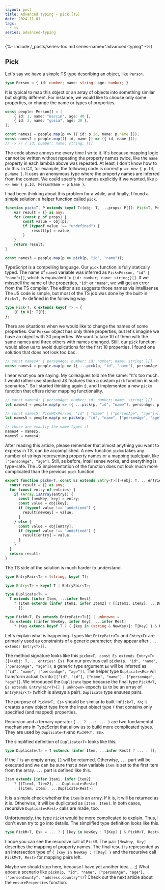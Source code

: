 ```yaml
---
layout: post
title: Advanced typing - pick [TS]
date: 2024-11-01
tags:
  - ts
series: advanced-typing
---
```


{%- include /_posts/series-toc.md series-name="advanced-typing" -%}

## Pick

Let's say we have a simple TS type describing an object, like `Person`.

```typescript
type Person = { id: number; name: string; age: number; }
```

It is typical to map this object or an array of objects into something similar but slightly different. For instance, we would like to choose only some properties, or change the name or types of properties.

```typescript
const people: Person[] = [
	{ id: 1, name: "marcin", age: 40 },
	{ id: 2, name: "gosia", age: 30 },
];

const names1 = people.map(p => ({ id: p.id, name: p.name })); 
const names2 = people.map(({ id, name }) => ({ id, name })); 
// -> // { id: number; name: string; }[]
```

 The code above annoys me every time I write it. It's because mapping logic cannot be written without repeating the property names twice, like the `name` property in each lambda above was repeated. At least, I don't know how to do this. In C#, for example, the following code is correct `p => new { p.Id, p.Name }`. It uses an anonymous type where the property names are inferred from the context. We could specify the names explicitly if we wanted, like `p => new { p.Id, PersonName = p.Name }`.
 
 I had been thinking about this problem for a while, and finally, I found a simple solution: a helper function called `pick`.

```typescript
function pick<T, P extends keyof T>(obj: T, ...props: P[]): Pick<T, P> {
    var result = {} as any;
    for (const p of props) {
        const value = obj[p];
        if (typeof value !== "undefined") {
            result[p] = value;
        }
    }
    return result;
}

const names3 = people.map(p => pick(p, "id", "name"));
```

TypeScript is a compelling language. Our `pick` function is fully statically typed. The name of `name3` variable was inferred as `Pick<Person, "id" | "name">[]`, which is equivalent to  `{id: number; name: string;}[]`. If we misspell the name of the properties, `"id"` or `"name"`, we will get an error from the TS compiler. The editor also suggests those names via Intellisense. The JS code is simple, but most of the TS job was done by the built-in `Pick<T, P>` defined in the following way:

```typescript
type Pick<T, K extends keyof T> = {
    [P in K]: T[P];
};
```

There are situations when we would like to change the names of some properties. Our `Person` object has only three properties, but let's imagine we have an object with 20 properties. We want to take 10 of them with the same names and three others with names changed. Still, our `pick` function would allow us to avoid duplications for the first 10 properties. I found one solution that does not look too bad.

```typescript
// const names4: { personAge: number; id: number; name: string; }[]
const names4 = people.map(p => ({ ...pick(p, "id", "name"), personAge: p.age, }));
```

I hear what you are saying. My colleagues told me the same: "It's too much. I would rather use standard JS features than a custom `pick` function in such scenarios.". So I started thinking again :), and I implemented a new `pickm` function that offers richer mapping functionality. 

```typescript
// const names4: { personAge: number; id: number; name: string; }[]
let names4 = people.map(p => ({ ...pick(p, "id", "name"), personAge: p.age, }));

// const names5: PickMC<Person, "id" | "name" | ["personAge", "age"]>[]
let names5 = people.map(p => pickm(p, "id", "name", ["personAge", "age"]));

// those are exactly the same types :)
names4 = names5;
names5 = names4;
```

After reading this article, please remember that almost anything you want to express in TS, can be accomplished. A new function `pickm` takes any number of strings representing property names or a mapping tuple/pair, like `["personAge", "age"]`. Still, as before, Intellisense works, and everything is type-safe. The JS implementation of the function does not look much more complicated than the previous `pick` function.

```typescript
export function pickm<T, const Es extends Entry<T>[]>(obj: T, ...entries: Es): PickM<T, Duplicate<Es>> {
  const result = {} as any;
  for (const entry of entries) {
    if (Array.isArray(entry)) {
      const [newKey, key] = entry;
      const value = obj[key];
      if (typeof value !== "undefined") {
        result[newKey] = value;
      }
    } else {
      const value = obj[entry];
      if (typeof value !== "undefined") {
        result[entry] = value;
      }
    }
  }
  return result;
}
```

The TS side of the solution is much harder to understand.

```typescript
type EntryPair<T> = [string, keyof T];

type Entry<T> = keyof T | EntryPair<T>;

type Duplicate<T> =
  T extends [infer Item, ...infer Rest]
    ? (Item extends [infer Item1, infer Item2] ? [[Item1, Item2], ...Duplicate<Rest>] : [[Item, Item], ...Duplicate<Rest>])
    : [];

type PickM<T, Es extends EntryPair<T>[] | unknown> =
  Es extends [[infer NewKey, infer Key], ...infer Rest]
    ? (Key extends keyof T ? { [key in (string & NewKey)]: T[Key] } & PickM<T, Rest> : unknown) : unknown;

```

Let's explain what is happening. Types like `EntryPair<T>` and `Entry<T>` are primarily used as constraints of a generic parameter; they appear after `... extends Entry<T>[]`. 

The method signature looks like this `pickm<T, const Es extends Entry<T>[]>(obj: T, ...entries: Es)`. For our previous call `pickm(p, "id", "name", ["personAge", "age"])`, a generic type argument `Es` will be inferred as `["id", "name", ["personAge", "age"]]`. The helper type `Duplicate<Es>` will transform actual `Es` into `[["id", "id"], ["name", "name"], ["personAge", "age"]]`. We introduced the `Duplicate` type because the final type `PickM<T, Es extends EntryPair<T>[] | unknown>` expects `Es` to be an array of `EntryPair<T>` (which is always a pair). `Duplicate` type ensures pairs.

The purpose of `PickM<T, Es>` should be similar to built-in`Pick<T, K>`; it creates a new object type from the input object type `T`  that contains only specified (and mapped) properties.

Recursion and a ternary operator (`... ? ...: ... )` are two fundamental mechanisms in TypeScript that allow us to build more complicated types. They are used by `Duplicate<T>`and `PickM<T, ES>`.

The simplified definition of  `Duplicate<T>` looks like this.

```typescript
type Duplicate<T> = T extends [infer Item, ...infer Rest] ? ... : [];`
```

If the `T` is an empty array,  `[]` will be returned. Otherwise, `...` part will be executed and we can be sure that a new variable `Item` is set to the first item from the array. `...` part is defined like this.

```typescript
Item extends [infer Item1, infer Item2]
	? [[Item1, Item2], ...Duplicate<Rest>] 
	: [[Item, Item], ...Duplicate<Rest>]
```
 
 It is a simple check whether the `Item` is an array. If it is, it will be returned as it is. Otherwise, it will be duplicated as `[Item, Item]`. In both cases, recursive `Duplicate<Rest>` calls are made, too.

Unfortunately, the type `PickM` would be more complicated to explain. Thus, I don't even try to go into details. The simplified type definition looks like this.

```typescript
type PickM<T, Es> = ... ? { [key in NewKey : T[Key] } & PickM<T, Rest> : unknown`
```

I hope you can see the recursive call of `PickM`. The pair `[NewKey, Key]` describes the mapping of property names. The final result is represented as an intersection type of `{ [key in NewKey : T[Key] }` and the recursive call `PickM<T, Rest>` for mapping pairs left.

Maybe we should stop here, because I have yet another idea ... ;) What about a scenario like `pickm(p, "id", "name", ["personAge", "age"], ["personCounty", "address.country"])`? Check out the next article about the `ensureProperties` function.